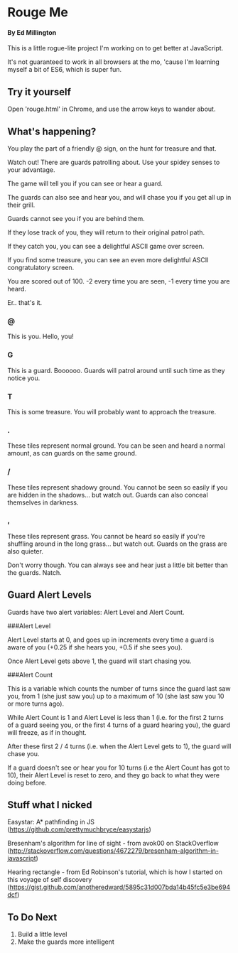 # Rouge Me

#### By Ed Millington

This is a little rogue-lite project I'm working on to get better at JavaScript.

It's not guaranteed to work in all browsers at the mo, 'cause I'm learning myself a bit of ES6, which is super fun.

## Try it yourself

Open 'rouge.html' in Chrome, and use the arrow keys to wander about.

## What's happening?

You play the part of a friendly @ sign, on the hunt for treasure and that.

Watch out! There are guards patrolling about. Use your spidey senses to your advantage.

The game will tell you if you can see or hear a guard.

The guards can also see and hear you, and will chase you if you get all up in their grill.

Guards cannot see you if you are behind them.

If they lose track of you, they will return to their original patrol path.

If they catch you, you can see a delightful ASCII game over screen.

If you find some treasure, you can see an even more delightful ASCII congratulatory screen.

You are scored out of 100. -2 every time you are seen, -1 every time you are heard.

Er.. that's it.

### @

This is you. Hello, you!

### G

This is a guard. Boooooo. Guards will patrol around until such time as they notice you.

### T 

This is some treasure. You will probably want to approach the treasure.

### .

These tiles represent normal ground. You can be seen and heard a normal amount, as can guards on the same ground.

### / 

These tiles represent shadowy ground. You cannot be seen so easily if you are hidden in the shadows... but watch out. Guards can also conceal themselves in darkness.

### ,

These tiles represent grass. You cannot be heard so easily if you're shuffling around in the long grass... but watch out. Guards on the grass are also quieter.

Don't worry though. You can always see and hear just a little bit better than the guards. Natch.

## Guard Alert Levels

Guards have two alert variables: Alert Level and Alert Count.

###Alert Level 

Alert Level starts at 0, and goes up in increments every time a guard is aware of you (+0.25 if she hears you, +0.5 if she sees you).

Once Alert Level gets above 1, the guard will start chasing you.

###Alert Count

This is a variable which counts the number of turns since the guard last saw you, from 1 (she just saw you) up to a maximum of 10 (she last saw you 10 or more turns ago).

While Alert Count is 1 and Alert Level is less than 1 (i.e. for the first 2 turns of a guard seeing you, or the first 4 turns of a guard hearing you), the guard will freeze, as if in thought.

After these first 2 / 4 turns (i.e. when the Alert Level gets to 1), the guard will chase you.

If a guard doesn't see or hear you for 10 turns (i.e the Alert Count has got to 10), their Alert Level is reset to zero, and they go back to what they were doing before.

## Stuff what I nicked

Easystar: A* pathfinding in JS (https://github.com/prettymuchbryce/easystarjs)

Bresenham's algorithm for line of sight - from avok00 on StackOverflow (http://stackoverflow.com/questions/4672279/bresenham-algorithm-in-javascript)

Hearing rectangle - from Ed Robinson's tutorial, which is how I started on this voyage of self discovery (https://gist.github.com/anotheredward/5895c31d007bda14b45fc5e3be694dcf)

## To Do Next

1) Build a little level
2) Make the guards more intelligent